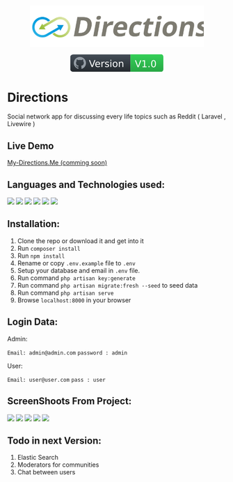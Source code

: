 <p align="center">
    <img src="public/Directions_logo.svg" width="400" alt="logo"/>
</p>

<p align="center">
    <a href="https://www.my-directions.me">
        <img src="public/version-badge.svg" alt="Version" />
    </a>
</p>

# Directions

Social network app for discussing every life topics such as Reddit ( Laravel , Livewire )

## Live Demo

<a href="https://www.my-directions.me/"> My-Directions.Me (comming soon) </a>

## Languages and Technologies used:  

<code><img height="24" src="https://cdn.cdnlogo.com/logos/h/90/html-5.svg"></code>
<code><img height="20" src="https://cdn.cdnlogo.com/logos/c/18/css.svg"></code>
<code><img height="20" src="https://cdn.cdnlogo.com/logos/t/58/tailwindcss.svg"></code>
<code><img height="24" src="https://laracasts.com/images/topics/icons/livewire-logo.svg"></code>
<code><img height="24" src="https://cdn.cdnlogo.com/logos/l/23/laravel.svg"></code>
<code><img height="24" src="https://cdn.cdnlogo.com/logos/m/6/mariadb.svg"></code>

## Installation:

1. Clone the repo or download it and get into it
2. Run `composer install`
3. Run `npm install`
4. Rename or copy `.env.example` file to `.env`
5. Setup your database and email in `.env` file.
6. Run command `php artisan key:generate`
7. Run command `php artisan migrate:fresh --seed` to seed data
8. Run command `php artisan serve`
9. Browse `localhost:8000` in your browser

## Login Data: 

Admin:

`Email: admin@admin.com`
`password : admin`

User:

`Email: user@user.com`
`pass : user`

## ScreenShoots From Project: 

<img src="https://i.imgur.com/24FyhLf.jpg" width="300px"> 

<img src="https://i.imgur.com/8MkG3tg.jpg" width="300px"> 

<img src="https://i.imgur.com/FhxiBHI.jpg" width="300px"> 

<img src="https://i.imgur.com/DCmi2Z1.jpg" width="300px"> 

<img src="https://i.imgur.com/2gOqDhY.jpg" width="300px"> 

## Todo in next Version:

1. Elastic Search
2. Moderators for communities
3. Chat between users